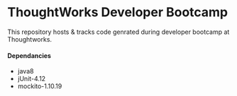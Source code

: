 # ThoughtWorks Developer Bootcamp

This repository hosts & tracks code genrated during developer bootcamp at Thoughtworks.

#### Dependancies
* java8
* jUnit-4.12
* mockito-1.10.19
